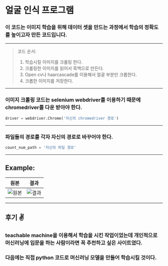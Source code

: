 # 얼굴 인식 프로그램
### 이 코드는 이미지 학습을 위해 데이터 셋을 만드는 과정에서 학습의 정확도를 높이고자 만든 코드입니다.
***
> 코드 순서:
> 1. 학습시킬 이미지를 크롤링 한다.
> 2. 크롤링한 이미지를 읽어서 흑백으로 만든다.
> 3. Open cv나 haarcascade를 이용해서 얼굴 부분만 크롭한다.
> 4. 크롭한 이미지를 저장한다.
***
### 이미지 크롤링 코드는 selenium webdriver를 이용하기 때문에 chromedriver를 다운 받아야 한다.
```py
driver = webdriver.Chrome('자신의 chromedriver 경로')
```
***
### 파일들의 경로를 각자 자신의 경로로 바꾸어야 한다.
```py
count_num_path = '자신의 파일 경로'
```
***
## Example:
|원본|결과|
|--|--|
|![원본](https://i.imgur.com/DXSHFGr.jpg)|![결과](https://i.imgur.com/tiSOJg1.jpg)|
***
## 후기 ✌️
### teachable machine을 이용해서 학습을 시킨 작업이었는데 개인적으로 머신러닝에 입문을 하는 사람이라면 꼭 추천하고 싶은 사이트였다.
### 다음에는 직접 python 코드로 머신러닝 모델을 만들어 학습시킬 것이다.
